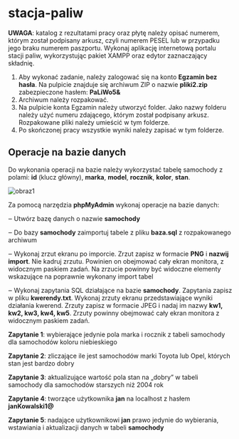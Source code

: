 # stacja-paliw
**UWAGA**: katalog z rezultatami pracy oraz płytę należy opisać numerem, którym został podpisany arkusz, czyli numerem PESEL lub w przypadku jego braku numerem paszportu. Wykonaj aplikację internetową portalu stacji paliw, wykorzystując pakiet XAMPP oraz edytor zaznaczający składnię.
1. Aby wykonać zadanie, należy zalogować się na konto **Egzamin bez hasła**. Na pulpicie znajduje się archiwum ZIP o nazwie **pliki2.zip** zabezpieczone hasłem: **PaLiWo5&**
2. Archiwum należy rozpakować.
3. Na pulpicie konta Egzamin należy utworzyć folder. Jako nazwy folderu należy użyć numeru zdającego, którym został podpisany arkusz. Rozpakowane pliki należy umieścić w tym folderze. 
4. Po skończonej pracy wszystkie wyniki należy zapisać w tym folderze.
## Operacje na bazie danych
Do wykonania operacji na bazie należy wykorzystać tabelę samochody z polami: **id** (klucz główny), **marka**, **model**, **rocznik**, **kolor**, **stan**.

![obraz1](obraz1.png)

Za pomocą narzędzia **phpMyAdmin** wykonaj operacje na bazie danych:

‒ Utwórz bazę danych o nazwie **samochody**

‒ Do bazy **samochody** zaimportuj tabele z pliku **baza.sql** z rozpakowanego archiwum

‒ Wykonaj zrzut ekranu po imporcie. Zrzut zapisz w formacie **PNG** i **nazwij import**. Nie kadruj zrzutu. Powinien on obejmować cały ekran monitora, z widocznym paskiem zadań. Na zrzucie powinny być widoczne elementy wskazujące na poprawnie wykonany import tabel

‒ Wykonaj zapytania SQL działające na bazie **samochody**. Zapytania zapisz w pliku **kwerendy.txt**. Wykonaj zrzuty ekranu przedstawiające wyniki działania kwerend. Zrzuty zapisz w formacie JPEG i nadaj im nazwy **kw1, kw2, kw3, kw4, kw5**. Zrzuty powinny obejmować cały ekran monitora z widocznym paskiem zadań.

**Zapytanie 1**: wybierające jedynie pola marka i rocznik z tabeli samochody dla samochodów koloru niebieskiego

**Zapytanie 2**: zliczające ile jest samochodów marki Toyota lub Opel, których stan jest bardzo dobry

**Zapytanie 3**: aktualizujące wartość pola stan na „dobry” w tabeli samochody dla samochodów starszych niż 2004 rok

**Zapytanie 4**: tworzące użytkownika **jan** na localhost z hasłem **janKowalski1@**

**Zapytanie 5**: nadające użytkownikowi **jan** prawo jedynie do wybierania, wstawiania i aktualizacji danych w tabeli **samochody**
